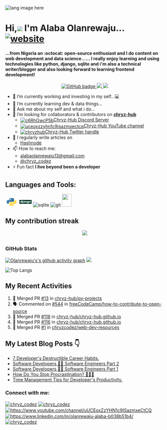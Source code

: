 <p align="left"><img width=15%" src="https://github.com/alansmathew/alansmathew/raw/master/lang.gif" alt="lang image here" /></p>


# Hi,<img src="https://media.giphy.com/media/hvRJCLFzcasrR4ia7z/giphy.gif" width="30px"> I'm Alaba Olanrewaju...  [<img src='https://cdn.jsdelivr.net/npm/simple-icons@3.0.1/icons/icloud.svg' alt='website' height='40'>](https://linktr.ee/chryz_codez) 
#### ...from Nigeria an :octocat: open-source enthusiast and I do content on web development and data science...... I really enjoy learning and using technologies like python, django, sqlite and i'm also a technical writer/blogger and also looking forward to learning frontend development!

<p align="center">
  <a href="https://github.com/chryzcodez?tab=followers">
    <img src="https://img.shields.io/github/followers/chryzcodez?tab=followers?label=blue&logo=github&style=for-the-badge" alt="GitHub badge" />
  </a>
  <a href="http://twitter.com/chryz_codez">
    <img src="https://img.shields.io/twitter/follow/chryz_codez?label=Twitter&logo=twitter&style=for-the-badge" />
  </a>
  <a href="https://discord.gg/c6RhGwcP5b">
    <img src="https://img.shields.io/discord/808727269400772638?color=green&logo=Discord&style=for-the-badge" />
  </a>
</p>


- 🔭 I’m currently working and investing in my self...💻 
- 🌱 I’m currently learning dev & data things... 
- 💬 Ask me about my self and what i do... 
- 👯 I’m looking for  collaborators & contributors on [**chryz-hub**](https://github.com/chryz-hub) 
  - <a href="https://discord.gg/c6RhGwcP5b" target="blank"><img align="center" src="https://cdn.jsdelivr.net/npm/simple-icons@3.0.1/icons/discord.svg" alt="c6RhGwcP5b" height="30" width="40" />Chryz-Hub Discord Server</a>
  - <a href="https://www.youtube.com/channel/UCxro6LYOp3pmmuWDPMg-p1Q" target="blank"><img align="center" src="https://cdn.jsdelivr.net/npm/simple-icons@3.0.1/icons/youtube.svg" alt="uceoxzzyhn1c9isazmxectcq" height="30" width="40" />Chryz-Hub YouTube channel</a>
  - <a href="https://twitter.com/ChryzHub" target="blank"><img align="center" src="https://cdn.jsdelivr.net/npm/simple-icons@3.0.1/icons/twitter.svg" alt="chryzhub" height="30" width="40" />Chryz-Hub Twitter handle</a>
- 📝 I regularly write articles on 
  - [Hashnode](https://hashnode.com/@chryzcodez)
- 📫 How to reach me: 
  - alabaolanrewaju13@gmail.com
  - [@chryz_codez](https://twitter.com/chryz_codez)
- ⚡ Fun fact **I live beyond been a developer**

## Languages and Tools:
<p> <img src="https://raw.githubusercontent.com/devicons/devicon/master/icons/python/python-original.svg" alt="python" height="30" width="40"/> 
<img src="https://raw.githubusercontent.com/devicons/devicon/master/icons/django/django-original.svg" alt="django" height="30" width="40"/> 
<img src="https://www.vectorlogo.zone/logos/sqlite/sqlite-icon.svg" alt="sqlite" height="30" width="40"/> 
<img src="https://www.vectorlogo.zone/logos/git-scm/git-scm-icon.svg" alt="git" width="30" height="40"/> 
<img src="https://github.com/chryzcodez/chryzcodez/blob/main/regex.svg" width="30" height="40"/></p>


## My contribution streak
<!-- https://github.com/kcoder63/github-readme-streak-stats -->
<p align="center">
  <a href="https://github.com/chryzcodez/github-readme-streak-stats">
    <img src="https://github-readme-streak-stats.herokuapp.com/?user=chryzcodez&theme=dark&hide_border=true&background=0D1117&stroke=0000"/>
  </a><p>

## <h3 align="left">GitHub Stats</h3>
[![Olanrewaju's's github activity graph](https://activity-graph.herokuapp.com/graph?username=chryzcodez&theme=xcode)](https://git.io/chryzcodez)
<a href="">
  <img align="centre" src="https://github-readme-stats.vercel.app/api?username=chryzcodez&count_private=true&include_all_commits=true&show_icons=true&title_color=007bff&text_color=e7e7e7&icon_color=007bff&bg_color=171c28" />
<a />
  
![Top Langs](https://github-readme-stats.vercel.app/api/top-langs/?username=chryzcodez&layout=compact&title_color=007bff&text_color=e7e7e7&icon_color=007bff&bg_color=171c28)


## My Recent Activities
<!--START_SECTION:activity-->
1. 🎉 Merged PR [#13](https://github.com/chryz-hub/py-projects/pull/13) in [chryz-hub/py-projects](https://github.com/chryz-hub/py-projects)
2. 🗣 Commented on [#544](https://github.com/freeCodeCamp/how-to-contribute-to-open-source/issues/544) in [freeCodeCamp/how-to-contribute-to-open-source](https://github.com/freeCodeCamp/how-to-contribute-to-open-source)
3. 🎉 Merged PR [#118](https://github.com/chryz-hub/chryz-hub.github.io/pull/118) in [chryz-hub/chryz-hub.github.io](https://github.com/chryz-hub/chryz-hub.github.io)
4. 🎉 Merged PR [#116](https://github.com/chryz-hub/chryz-hub.github.io/pull/116) in [chryz-hub/chryz-hub.github.io](https://github.com/chryz-hub/chryz-hub.github.io)
5. 🎉 Merged PR [#1](https://github.com/chryzcodez/web-dev-resources/pull/1) in [chryzcodez/web-dev-resources](https://github.com/chryzcodez/web-dev-resources)
<!--END_SECTION:activity-->

## My Latest Blog Posts 👇
<!-- HASHNODE_BLOG:START -->
- [7 Developer's Destructible Career Habits.](https://chryzcodez.hashnode.dev/7-developers-destructible-career-habits-ckmgwby76029ikks19ie16so9)
- [Software Developers 👨‍💻 Software Engineers Part 2](https://chryzcodez.hashnode.dev/software-developers-software-engineers-part-2-ckm1l5p1l02nskvs1b4xwal6f)
- [Software Developers 👨‍💻 Software Engineers Part 1](https://chryzcodez.hashnode.dev/software-developers-software-engineers-part-1-cklrxsusz005mzzs187cnewho)
- [How Do You Stop Procrastination? 👨‍💻💭](https://chryzcodez.hashnode.dev/how-do-you-stop-procrastination-1-ckligmx4h02y3k7s17osg4awa)
- [Time Management Tips  for Developer's Productivity.](https://chryzcodez.hashnode.dev//time-management-tips-for-developers-productivity-cklh1enev01qlf1s190zr44hx)
<!-- HASHNODE_BLOG:END -->




<h3 align="left">Connect with me:</h3>
<p align="left">
<a href="https://dev.to/chryz_codez" target="blank"><img align="center" src="https://cdn.jsdelivr.net/npm/simple-icons@3.0.1/icons/dev-dot-to.svg" alt="chryz_codez" height="30" width="40" /></a>
<a href="https://hashnode.com/@chryzcodez" target="blank"><img align="center" src="https://cdn.jsdelivr.net/npm/simple-icons@3.0.1/icons/hashnode.svg" alt="chryz_codez" height="30" width="40" /></a>  
<a href="https://www.youtube.com/channel/UCEoxZzYHN1c9ISazmxeCtCQ" target="blank"><img align="center" src="https://cdn.jsdelivr.net/npm/simple-icons@3.0.1/icons/youtube.svg" alt="https://www.youtube.com/channel/uUCEoxZzYHN1c9ISazmxeCtCQ" height="30" width="40" /></a>
<a href="https://www.linkedin.com/in/olanrewaju-alaba-b038b51b4/" target="blank"><img align="center" src="https://cdn.jsdelivr.net/npm/simple-icons@3.0.1/icons/linkedin.svg" alt="https://www.linkedin.com/in/olanrewaju-alaba-b038b51b4/" height="30" width="40" /></a>
<a href="https://twitter.com/chryz_codez" target="blank"><img align="center" src="https://cdn.jsdelivr.net/npm/simple-icons@3.0.1/icons/twitter.svg" alt="chryz_codez" height="30" width="40" /></a> 
</p>
